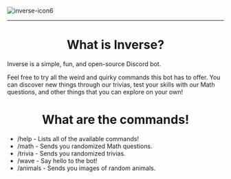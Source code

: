 ![inverse-icon6](https://user-images.githubusercontent.com/83262692/139449176-ff294618-947d-4f2e-aaf4-92aef94dc314.png)
____
<h1 align=center>What is Inverse?</a></h3>
<p>Inverse is a simple, fun, and open-source Discord bot.  </p>
<p>Feel free to try all the weird and quirky commands this bot has to offer. You can discover new things through our trivias, test your skills with our Math questions, and other things that you can explore on your own!</p>

<h1 align=center>What are the commands!</a></h3>

- /help - Lists all of the available commands!
- /math - Sends you randomized Math questions.
- /trivia - Sends you randomized trivias.
- /wave - Say hello to the bot!
- /animals - Sends you images of random animals.

